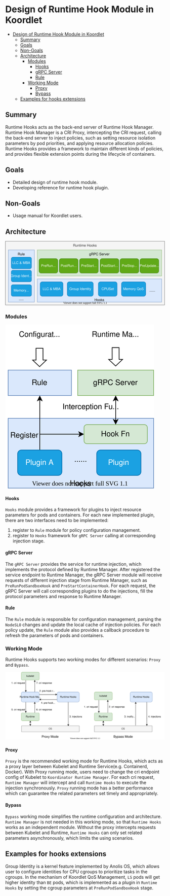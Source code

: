 # Design of Runtime Hook Module in Koordlet

* [Design of Runtime Hook Module in Koordlet](#design-of-runtime-hook-module-in-koordlet)
   * [Summary](#summary)
   * [Goals](#goals)
   * [Non-Goals](#non-goals)
   * [Architecture](#architecture)
      * [Modules](#modules)
         * [Hooks](#hooks)
         * [gRPC Server](#grpc-server)
         * [Rule](#rule)
      * [Working Mode](#working-mode)
         * [Proxy](#proxy)
         * [Bypass](#bypass)
   * [Examples for hooks extensions](#examples-for-hooks-extensions)

## Summary
Runtime Hooks acts as the back-end server of Runtime Hook Manager. Runtime Hook Manager is a CRI Proxy, intercepting
the CRI request, calling the back-end server to inject policies, such as setting resource isolation parameters by pod 
priorities, and applying resource allocation policies. Runtime Hooks provides a framework to maintain different kinds 
of policies, and provides flexible extension points during the lifecycle of containers.

## Goals
- Detailed design of runtime hook module.
- Developing reference for runtime hook plugin.

## Non-Goals
- Usage manual for Koordlet users.

## Architecture
![image](../images/runtime-hooks-arch.svg)

### Modules
![image](../images/runtime-hooks-modules.svg)

#### Hooks
`Hooks` module provides a framework for plugins to inject resource parameters for pods and containers. For each new 
implemented plugin, there are two interfaces need to be implemented: 
1. register to `Rule` module for policy configuration management.
2. register to `Hooks` framework for `gRPC Server` calling at corresponding injection stage.

#### gRPC Server
The `gRPC Server` provides the service for runtime injection, which implements the protocol defined by Runtime Manager.
After registered the service endpoint to Runtime Manager, the gRPC Server module will receive requests of different 
injection stage from Runtime Manager, such as `PreRunPodSandboxHook` and `PreStartContainerHook`. For each request,
the gRPC Server will call corresponding plugins to do the injections, fill the protocol parameters 
and response to Runtime Manager.

#### Rule
The `Rule` module is responsible for configuration management, parsing the `NodeSLO` changes and update the local cache
of injection policies. For each policy update, the `Rule` module also provides a callback procedure to refresh the
parameters of pods and containers.  

### Working Mode
Runtime Hooks supports two working modes for different scenarios: `Proxy` and `Bypass`.

![image](../images/runtime-hooks-working-mode.svg) 

#### Proxy
`Proxy` is the recommended working mode for Runtime Hooks, which acts as a proxy layer between Kubelet and 
Runtime Service(e.g. Containerd, Docker). With Proxy running mode, users need to change the cri endpoint config 
of Kubelet to `Koordinator Runtime Manager`. For each cri request, `Runtime Manager` will intercept and call
`Runtime Hooks` to execute the injection synchronously. `Proxy` running mode has a better performance which can
guarantee the related parameters set timely and appropriately.

#### Bypass
`Bypass` working mode simplifies the runtime configuration and architecture. `Runtime Manager` is not needed in this 
working mode, so that `Runtime Hooks` works as an independent module. Without the proxy intercepts requests between 
Kubelet and Runtime, `Runtime Hooks` can only set related parameters asynchronously, which limits the using scenarios.  

## Examples for hooks extensions
Group Identity is a kernel feature implemented by Anolis OS, which allows user to configure identities for CPU cgroups
to prioritize tasks in the cgroups. In the mechanism of Koordlet QoS Management, `LS` pods will get higher identity 
than `BE` pods, which is implemented as a plugin in `Runtime Hooks` by setting the cgroup parameters 
at `PreRunPodSandboxHook` stage.